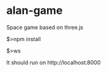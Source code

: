 alan-game
=========

Space game based on three.js

$>npm install

$>ws

It should run on http://localhost:8000
